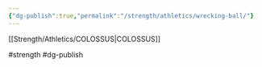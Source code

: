 ```yaml
---
{"dg-publish":true,"permalink":"/strength/athletics/wrecking-ball/"}
---
```


[[Strength/Athletics/COLOSSUS\|COLOSSUS]]

#strength #dg-publish